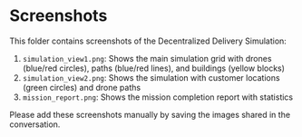 # Screenshots

This folder contains screenshots of the Decentralized Delivery Simulation:

1. `simulation_view1.png`: Shows the main simulation grid with drones (blue/red circles), paths (blue/red lines), and buildings (yellow blocks)
2. `simulation_view2.png`: Shows the simulation with customer locations (green circles) and drone paths
3. `mission_report.png`: Shows the mission completion report with statistics

Please add these screenshots manually by saving the images shared in the conversation.
